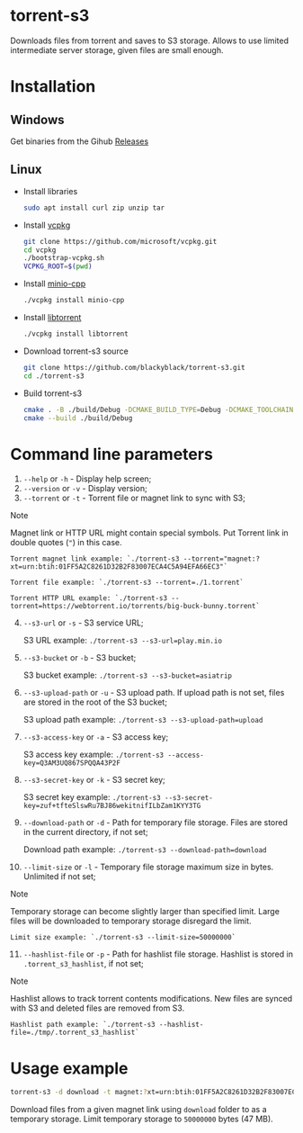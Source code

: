 # torrent-s3

Downloads files from torrent and saves to S3 storage. Allows to use limited intermediate server storage, given files are small enough.

# Installation

## Windows

Get binaries from the Gihub [Releases](https://github.com/blackyblack/torrent-s3/releases)

## Linux

- Install libraries

  ```sh
  sudo apt install curl zip unzip tar
  ```

- Install [vcpkg](https://github.com/microsoft/vcpkg)

  ```sh
  git clone https://github.com/microsoft/vcpkg.git
  cd vcpkg
  ./bootstrap-vcpkg.sh
  VCPKG_ROOT=$(pwd)
  ```

- Install [minio-cpp](https://github.com/minio/minio-cpp)

  ```sh
  ./vcpkg install minio-cpp
  ```

- Install [libtorrent](https://libtorrent.org/index.html)

  ```sh
  ./vcpkg install libtorrent
  ```

- Download torrent-s3 source

  ```sh
  git clone https://github.com/blackyblack/torrent-s3.git
  cd ./torrent-s3
  ```

- Build torrent-s3

  ```sh
  cmake . -B ./build/Debug -DCMAKE_BUILD_TYPE=Debug -DCMAKE_TOOLCHAIN_FILE=${VCPKG_ROOT}/scripts/buildsystems/vcpkg.cmake
  cmake --build ./build/Debug
  ```

# Command line parameters

1. `--help` or `-h` - Display help screen;
2. `--version` or `-v` - Display version;
3. `--torrent` or `-t` - Torrent file or magnet link to sync with S3;
> [!NOTE]
> Magnet link or HTTP URL might contain special symbols. Put Torrent link in double quotes (`"`) in this case.

    Torrent magnet link example: `./torrent-s3 --torrent="magnet:?xt=urn:btih:01FF5A2C8261D32B2F83007ECA4C5A94EFA66EC3"`

    Torrent file example: `./torrent-s3 --torrent=./1.torrent`

    Torrent HTTP URL example: `./torrent-s3 --torrent=https://webtorrent.io/torrents/big-buck-bunny.torrent`
4. `--s3-url` or `-s` - S3 service URL;

    S3 URL example: `./torrent-s3 --s3-url=play.min.io`
5. `--s3-bucket` or `-b` - S3 bucket;

    S3 bucket example: `./torrent-s3 --s3-bucket=asiatrip`
6. `--s3-upload-path` or `-u` - S3 upload path. If upload path is not set, files are stored in the root of the S3 bucket;

    S3 upload path example: `./torrent-s3 --s3-upload-path=upload`
7. `--s3-access-key` or `-a` - S3 access key;

    S3 access key example: `./torrent-s3 --access-key=Q3AM3UQ867SPQQA43P2F`
8. `--s3-secret-key` or `-k` - S3 secret key;

    S3 secret key example: `./torrent-s3 --s3-secret-key=zuf+tfteSlswRu7BJ86wekitnifILbZam1KYY3TG`
9. `--download-path` or `-d` - Path for temporary file storage. Files are stored in the current directory, if not set;

    Download path example: `./torrent-s3 --download-path=download`
10. `--limit-size` or `-l` - Temporary file storage maximum size in bytes. Unlimited if not set;
> [!NOTE]
> Temporary storage can become slightly larger than specified limit. Large files will be downloaded to temporary storage disregard
> the limit.

    Limit size example: `./torrent-s3 --limit-size=50000000`
11. `--hashlist-file` or `-p` - Path for hashlist file storage. Hashlist is stored in `.torrent_s3_hashlist`, if not set;
> [!NOTE]
> Hashlist allows to track torrent contents modifications. New files are synced with S3 and deleted files are removed from S3.

    Hashlist path example: `./torrent-s3 --hashlist-file=./tmp/.torrent_s3_hashlist`

# Usage example

```sh
torrent-s3 -d download -t magnet:?xt=urn:btih:01FF5A2C8261D32B2F83007ECA4C5A94EFA66EC3 -l 50000000 -s play.min.io -b asiatrip -a Q3AM3UQ867SPQQA43P2F -k zuf+tfteSlswRu7BJ86wekitnifILbZam1KYY3TG
```

Download files from a given magnet link using `download` folder to as a temporary storage. Limit temporary storage to `50000000` bytes (47 MB).
